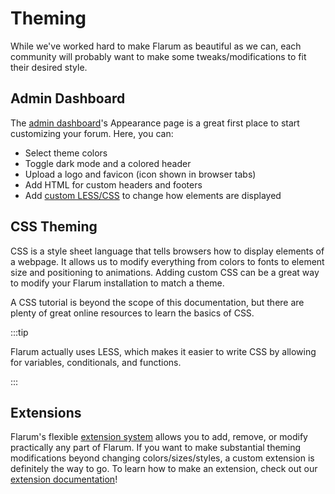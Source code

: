 # Theming

While we've worked hard to make Flarum as beautiful as we can, each community will probably want to make some tweaks/modifications to fit their desired style.

## Admin Dashboard

The [admin dashboard](../admin.md)'s Appearance page is a great first place to start customizing your forum. Here, you can:

- Select theme colors
- Toggle dark mode and a colored header
- Upload a logo and favicon (icon shown in browser tabs)
- Add HTML for custom headers and footers
- Add [custom LESS/CSS](#css-theming) to change how elements are displayed

## CSS Theming

CSS is a style sheet language that tells browsers how to display elements of a webpage.
It allows us to modify everything from colors to fonts to element size and positioning to animations.
Adding custom CSS can be a great way to modify your Flarum installation to match a theme.

A CSS tutorial is beyond the scope of this documentation, but there are plenty of great online resources to learn the basics of CSS.

:::tip

Flarum actually uses LESS, which makes it easier to write CSS by allowing for variables, conditionals, and functions.

:::

## Extensions

Flarum's flexible [extension system](extensions.md) allows you to add, remove, or modify practically any part of Flarum.
If you want to make substantial theming modifications beyond changing colors/sizes/styles, a custom extension is definitely the way to go.
To learn how to make an extension, check out our [extension documentation](extend/README.md)!
